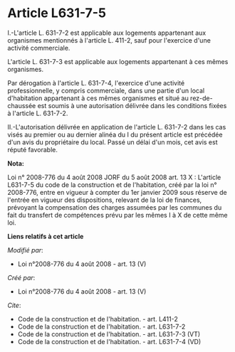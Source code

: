# Article L631-7-5

I.-L'article L. 631-7-2 est applicable aux logements appartenant aux organismes mentionnés à l'article L. 411-2, sauf pour
l'exercice d'une activité commerciale.

L'article L. 631-7-3 est applicable aux logements appartenant à ces mêmes organismes. 

Par dérogation à l'article L. 631-7-4, l'exercice d'une activité professionnelle, y compris commerciale, dans une partie d'un
local d'habitation appartenant à ces mêmes organismes et situé au rez-de-chaussée est soumis à une autorisation délivrée dans
les conditions fixées à l'article L. 631-7-2. 

II.-L'autorisation délivrée en application de l'article L. 631-7-2 dans les cas visés au premier ou au dernier alinéa du I du
présent article est précédée d'un avis du propriétaire du local. Passé un délai d'un mois, cet avis est réputé favorable.

**Nota:**

Loi n° 2008-776 du 4 août 2008 JORF du 5 août 2008 art. 13 X : L'article L631-7-5 du code de la construction et de
l'habitation, créé par la loi n° 2008-776, entre en vigueur à compter du 1er janvier 2009 sous réserve de l'entrée en vigueur
des dispositions, relevant de la loi de finances, prévoyant la compensation des charges assumées par les communes du fait du
transfert de compétences prévu par les mêmes I à X de cette même loi.

**Liens relatifs à cet article**

_Modifié par_:

  - Loi n°2008-776 du 4 août 2008 - art. 13 (V)

_Créé par_:

  - Loi n°2008-776 du 4 août 2008 - art. 13 (V)

_Cite_:

  - Code de la construction et de l'habitation. - art. L411-2
  - Code de la construction et de l'habitation. - art. L631-7-2
  - Code de la construction et de l'habitation. - art. L631-7-3 (VT)
  - Code de la construction et de l'habitation. - art. L631-7-4 (VD)
